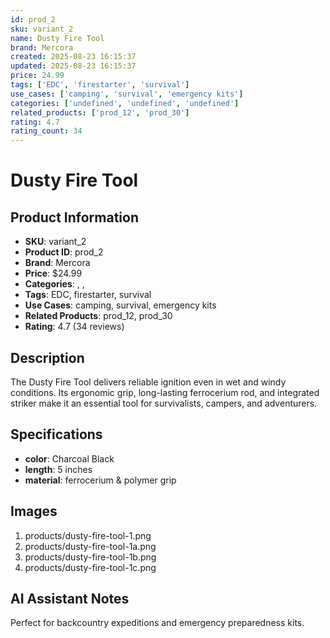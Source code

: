 ```yaml
---
id: prod_2
sku: variant_2
name: Dusty Fire Tool
brand: Mercora
created: 2025-08-23 16:15:37
updated: 2025-08-23 16:15:37
price: 24.99
tags: ['EDC', 'firestarter', 'survival']
use_cases: ['camping', 'survival', 'emergency kits']
categories: ['undefined', 'undefined', 'undefined']
related_products: ['prod_12', 'prod_30']
rating: 4.7
rating_count: 34
---
```


# Dusty Fire Tool

## Product Information
- **SKU**: variant_2
- **Product ID**: prod_2
- **Brand**: Mercora
- **Price**: $24.99
- **Categories**: , , 
- **Tags**: EDC, firestarter, survival
- **Use Cases**: camping, survival, emergency kits
- **Related Products**: prod_12, prod_30
- **Rating**: 4.7 (34 reviews)

## Description
The Dusty Fire Tool delivers reliable ignition even in wet and windy conditions. Its ergonomic grip, long-lasting ferrocerium rod, and integrated striker make it an essential tool for survivalists, campers, and adventurers.

## Specifications
- **color**: Charcoal Black
- **length**: 5 inches
- **material**: ferrocerium & polymer grip

## Images
1. products/dusty-fire-tool-1.png
2. products/dusty-fire-tool-1a.png
3. products/dusty-fire-tool-1b.png
4. products/dusty-fire-tool-1c.png

## AI Assistant Notes
Perfect for backcountry expeditions and emergency preparedness kits.
